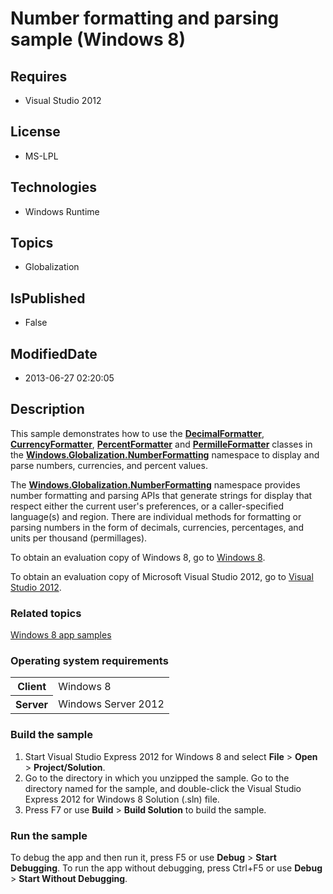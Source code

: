 # Number formatting and parsing sample (Windows 8)
## Requires
* Visual Studio 2012
## License
* MS-LPL
## Technologies
* Windows Runtime
## Topics
* Globalization
## IsPublished
* False
## ModifiedDate
* 2013-06-27 02:20:05
## Description

<div id="mainSection">
<p>This sample demonstrates how to use the <a href="http://msdn.microsoft.com/library/windows/apps/br226068">
<b>DecimalFormatter</b></a>, <a href="http://msdn.microsoft.com/library/windows/apps/br206883">
<b>CurrencyFormatter</b></a>, <a href="http://msdn.microsoft.com/library/windows/apps/br226101">
<b>PercentFormatter</b></a> and <a href="http://msdn.microsoft.com/library/windows/apps/br226119">
<b>PermilleFormatter</b></a> classes in the <a href="http://msdn.microsoft.com/library/windows/apps/br226136">
<b>Windows.Globalization.NumberFormatting</b></a> namespace to display and parse numbers, currencies, and percent values.
</p>
<p>The <a href="http://msdn.microsoft.com/library/windows/apps/br226136"><b>Windows.Globalization.NumberFormatting</b></a> namespace provides number formatting and parsing APIs that generate strings for display that respect either the current user's preferences,
 or a caller-specified language(s) and region. There are individual methods for formatting or parsing numbers in the form of decimals, currencies, percentages, and units per thousand (permillages).</p>
<p>To obtain an evaluation copy of Windows&nbsp;8, go to <a href="http://go.microsoft.com/fwlink/p/?linkid=241655">
Windows&nbsp;8</a>.</p>
<p>To obtain an evaluation copy of Microsoft Visual Studio&nbsp;2012, go to <a href="http://go.microsoft.com/fwlink/p/?linkid=241656">
Visual Studio&nbsp;2012</a>.</p>
<h3><a id="related_topics"></a>Related topics</h3>
<dl><dt><a href="http://go.microsoft.com/fwlink/p/?LinkID=227694">Windows 8 app samples</a>
</dt></dl>
<h3>Operating system requirements</h3>
<table>
<tbody>
<tr>
<th>Client</th>
<td><dt>Windows&nbsp;8 </dt></td>
</tr>
<tr>
<th>Server</th>
<td><dt>Windows Server&nbsp;2012 </dt></td>
</tr>
</tbody>
</table>
<h3>Build the sample</h3>
<p></p>
<ol>
<li>Start Visual Studio Express&nbsp;2012 for Windows&nbsp;8 and select <b>File</b> &gt; <b>
Open</b> &gt; <b>Project/Solution</b>. </li><li>Go to the directory in which you unzipped the sample. Go to the directory named for the sample, and double-click the Visual Studio Express&nbsp;2012 for Windows&nbsp;8 Solution (.sln) file.
</li><li>Press F7 or use <b>Build</b> &gt; <b>Build Solution</b> to build the sample. </li></ol>
<p></p>
<h3>Run the sample</h3>
<p>To debug the app and then run it, press F5 or use <b>Debug</b> &gt; <b>Start Debugging</b>. To run the app without debugging, press Ctrl&#43;F5 or use
<b>Debug</b> &gt; <b>Start Without Debugging</b>.</p>
</div>
